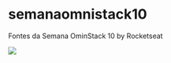 # semanaomnistack10
Fontes da Semana OminStack 10 by Rocketseat

<img src="https://www.google.com/url?sa=i&rct=j&q=&esrc=s&source=images&cd=&cad=rja&uact=8&ved=2ahUKEwjyy7icj4fnAhWfIbkGHbhhBEUQjRx6BAgBEAQ&url=https%3A%2F%2Fwww.vagalume.com.br%2Fpink-floyd%2F&psig=AOvVaw3hFIOyi4Z_bAF-pj2upg3L&ust=1579229695066816"/>
